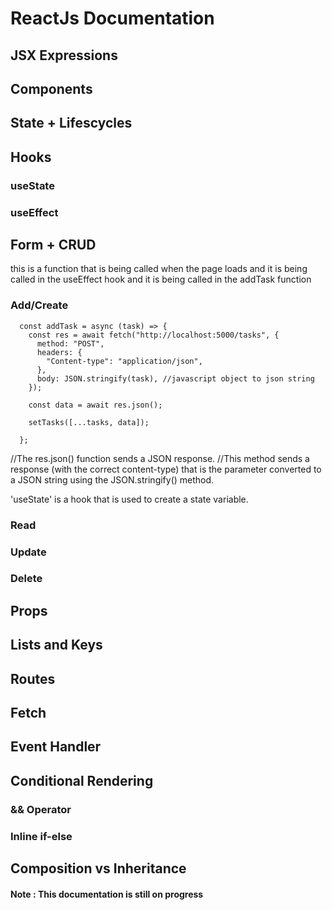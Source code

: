 # ReactJs Documentation

## JSX Expressions


## Components


## State + Lifescycles




## Hooks

### useState

### useEffect



## Form + CRUD

this is a function that is being called when the page loads and it is being called in the useEffect hook and it is being called in the addTask function 

### Add/Create
```
  const addTask = async (task) => { 
    const res = await fetch("http://localhost:5000/tasks", {
      method: "POST",
      headers: {
        "Content-type": "application/json",
      },
      body: JSON.stringify(task), //javascript object to json string
    });

    const data = await res.json();

    setTasks([...tasks, data]);

  };
```

//The res.json() function sends a JSON response. 
//This method sends a response (with the correct content-type) that is the parameter converted to a JSON string using the JSON.stringify() method.

'useState' is a hook that is used to create a state variable.


### Read




### Update




### Delete 






## Props



## Lists and Keys




## Routes



## Fetch


## Event Handler


## Conditional Rendering

### && Operator


### Inline if-else




## Composition vs Inheritance




#### Note : This documentation is still on progress